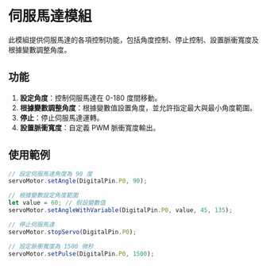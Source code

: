 # 伺服馬達模組

此模組提供伺服馬達的各項控制功能，包括角度控制、停止控制、設置脈衝寬度及根據變數調整角度。

## 功能

1. **設定角度**：控制伺服馬達在 0-180 度間移動。  
2. **根據變數調整角度**：根據變數值設置角度，並允許指定最大與最小角度範圍。  
3. **停止**：停止伺服馬達運轉。  
4. **設置脈衝寬度**：自定義 PWM 脈衝寬度輸出。

## 使用範例

```typescript
// 設定伺服馬達角度為 90 度
servoMotor.setAngle(DigitalPin.P0, 90);

// 根據變數設定角度範圍
let value = 60; // 假設變數值
servoMotor.setAngleWithVariable(DigitalPin.P0, value, 45, 135);

// 停止伺服馬達
servoMotor.stopServo(DigitalPin.P0);

// 設定脈衝寬度為 1500 微秒
servoMotor.setPulse(DigitalPin.P0, 1500);
